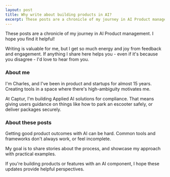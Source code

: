 ```yaml
---
layout: post
title: Why write about building products in AI?
excerpt: These posts are a chronicle of my journey in AI Product management. Here's some background.
---
```


These posts are a chronicle of my journey in AI Product management. I hope you find it helpful! 

Writing is valuable for me, but I get so much energy and joy from feedback and engagement. If anything I share here helps you - even if it's because you disagree - I'd love to hear from you. 

### About me
I'm Charles, and I've been in product and startups for almost 15 years. Creating tools in a space where there's high-ambiguity motivates me. 

At Captur, I'm building Applied AI solutions for compliance. That means giving users guidance on things like how to park an escooter safely, or deliver packages securely.

### About these posts
Getting good product outcomes with AI can be hard. Common tools and frameworks don't always work, or feel incomplete.

My goal is to share stories about the process, and showcase my approach with practical examples.

If you're building products or features with an AI component, I hope these updates provide helpful perspectives.
